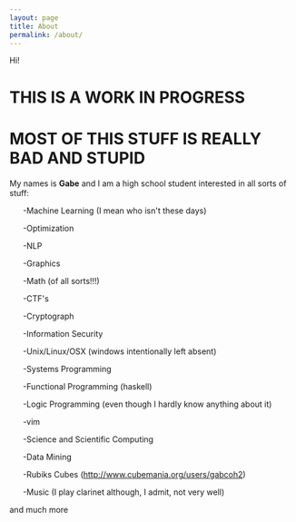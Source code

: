 ```yaml
---
layout: page
title: About
permalink: /about/
---
```


Hi!

# THIS IS A WORK IN PROGRESS 

# MOST OF THIS STUFF IS REALLY BAD AND STUPID

My names is **Gabe** and I am a high school student interested in all sorts of stuff:

&nbsp;&nbsp;&nbsp;&nbsp;&nbsp;&nbsp;-Machine Learning (I mean who isn't these days)

&nbsp;&nbsp;&nbsp;&nbsp;&nbsp;&nbsp;-Optimization

&nbsp;&nbsp;&nbsp;&nbsp;&nbsp;&nbsp;-NLP

&nbsp;&nbsp;&nbsp;&nbsp;&nbsp;&nbsp;-Graphics

&nbsp;&nbsp;&nbsp;&nbsp;&nbsp;&nbsp;-Math (of all sorts!!!)

&nbsp;&nbsp;&nbsp;&nbsp;&nbsp;&nbsp;-CTF's

&nbsp;&nbsp;&nbsp;&nbsp;&nbsp;&nbsp;-Cryptograph

&nbsp;&nbsp;&nbsp;&nbsp;&nbsp;&nbsp;-Information Security

&nbsp;&nbsp;&nbsp;&nbsp;&nbsp;&nbsp;-Unix/Linux/OSX (windows intentionally left absent)

&nbsp;&nbsp;&nbsp;&nbsp;&nbsp;&nbsp;-Systems Programming 

&nbsp;&nbsp;&nbsp;&nbsp;&nbsp;&nbsp;-Functional Programming (haskell)

&nbsp;&nbsp;&nbsp;&nbsp;&nbsp;&nbsp;-Logic Programming (even though I hardly know anything about it)

&nbsp;&nbsp;&nbsp;&nbsp;&nbsp;&nbsp;-vim

&nbsp;&nbsp;&nbsp;&nbsp;&nbsp;&nbsp;-Science and Scientific Computing

&nbsp;&nbsp;&nbsp;&nbsp;&nbsp;&nbsp;-Data Mining

&nbsp;&nbsp;&nbsp;&nbsp;&nbsp;&nbsp;-Rubiks Cubes (http://www.cubemania.org/users/gabcoh2)

&nbsp;&nbsp;&nbsp;&nbsp;&nbsp;&nbsp;-Music (I play clarinet although, I admit, not very well)

and much more


